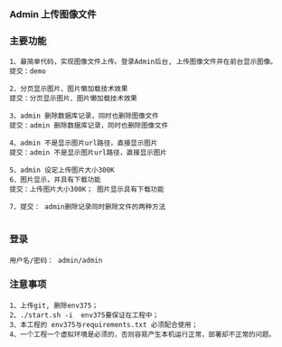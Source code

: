 ### Admin 上传图像文件                           

### 主要功能
```
1、最简单代码，实现图像文件上传。登录Admin后台, 上传图像文件并在前台显示图像。
提交：demo

2、分页显示图片、图片懒加载技术效果
提交：分页显示图片、图片懒加载技术效果

3、admin 删除数据库记录，同时也删除图像文件
提交：admin 删除数据库记录，同时也删除图像文件

4、admin 不是显示图片url路径，直接显示图片
提交：admin 不是显示图片url路径，直接显示图片

5、admin 设定上传图片大小300K
6、图片显示，并具有下载功能
提交：上传图片大小300K； 图片显示具有下载功能

7、提交： admin删除记录同时删除文件的两种方法 
 
```

### 登录
```
用户名/密码： admin/admin    
```

### 注意事项 
```
1、上传git, 删除env375；     
2、./start.sh -i  env375要保证在工程中；    
3、本工程的 env375与requirements.txt 必须配合使用；   
4、一个工程一个虚拟环境是必须的，否则容易产生本机运行正常，部署却不正常的问题。   
```
